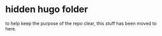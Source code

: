 # hidden hugo folder

to help keep the purpose of the repo clear, this stuff has been moved to here.